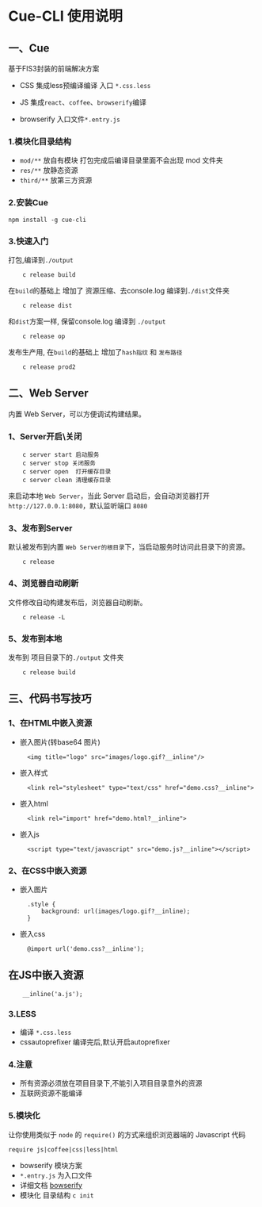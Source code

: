 # Cue-CLI 使用说明

## 一、Cue

基于FIS3封装的前端解决方案

- CSS 集成less预编译编译 入口 `*.css.less`

- JS 集成`react`、`coffee`、`browserify`编译

- browserify 入口文件`*.entry.js`

### 1.模块化目录结构

- `mod/**`  放自有模块
打包完成后编译目录里面不会出现 mod 文件夹
- `res/**`  放静态资源
- `third/**`  放第三方资源

### 2.安装Cue

    npm install -g cue-cli

### 3.快速入门

打包,编译到`./output`

        c release build

在`build`的基础上 增加了 资源压缩、去console.log 编译到`./dist`文件夹

        c release dist

和`dist`方案一样, 保留console.log  编译到 `./output`

        c release op

发布生产用, 在`build`的基础上 增加了`hash指纹` 和 `发布路径`

        c release prod2


## 二、Web Server

内置 Web Server，可以方便调试构建结果。

### 1、Server开启\关闭

        c server start 启动服务
        c server stop 关闭服务
        c server open  打开缓存目录
        c server clean 清理缓存目录


 来启动本地 `Web Server`，当此 Server 启动后，会自动浏览器打开 `http://127.0.0.1:8080`，默认监听端口 `8080`


### 3、发布到Server

 默认被发布到内置 `Web Server的根目录`下，当启动服务时访问此目录下的资源。

        c release


### 4、浏览器自动刷新

文件修改自动构建发布后，浏览器自动刷新。

        c release -L


### 5、发布到本地

 发布到 项目目录下的`./output` 文件夹

        c release build



## 三、代码书写技巧

### 1、在HTML中嵌入资源

- 嵌入图片(转base64 图片)


		<img title="logo" src="images/logo.gif?__inline"/>


- 嵌入样式


		<link rel="stylesheet" type="text/css" href="demo.css?__inline">

- 嵌入html


 		<link rel="import" href="demo.html?__inline">


- 嵌入js


		<script type="text/javascript" src="demo.js?__inline"></script>



### 2、在CSS中嵌入资源

- 嵌入图片


		.style {
      		background: url(images/logo.gif?__inline);
  		}


- 嵌入css


		@import url('demo.css?__inline');


## 在JS中嵌入资源


		__inline('a.js');


### 3.LESS

- 编译 `*.css.less`
- cssautoprefixer 编译完后,默认开启autoprefixer

### 4.注意

- 所有资源必须放在项目目录下,不能引入项目目录意外的资源
- 互联网资源不能编译

### 5.模块化

让你使用类似于 `node` 的 `require()` 的方式来组织浏览器端的 Javascript 代码

    require js|coffee|css|less|html

- bowserify 模块方案
- `*.entry.js` 为入口文件
- 详细文档 [bowserify](https://www.npmjs.com/package/bowserify "bowserify")
- 模块化 目录结构 `c init`
